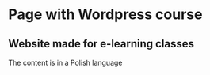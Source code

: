 # Page with Wordpress course
## Website made for e-learning classes
The content is in a Polish language
